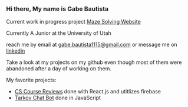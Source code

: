 ### Hi there, My name is Gabe Bautista


Current work in progress project <a href="https://github.com/gabebautista11/Maze-Solving-Alogrithm">Maze Solving Website</a>

Currently A Junior at the University of Utah

reach me by email at gabe.bautista1115@gmail.com or message me on <a href="https://www.linkedin.com/in/gabriel-bautista-7b99201a2/">linkedin</a>

Take a look at my projects on my github even though most of them were abandoned after a day of working on them.

My favorite projects:
<ul>
  <li><a href="https://github.com/gabebautista11/uofu-cs-class-reviews">CS Course Reviews</a> done with React.js and utitlizes firebase</li> 
  <li><a href="https://github.com/gabebautista11/TarkovChatBot">Tarkov Chat Bot</a> done in JavaScript </li>
<ul>
 
<!--
**gabebautista11/gabebautista11** is a ✨ _special_ ✨ repository because its `README.md` (this file) appears on your GitHub profile.

Here are some ideas to get you started:

- 🔭 I’m currently working on ...
- 🌱 I’m currently learning ...
- 👯 I’m looking to collaborate on ...
- 🤔 I’m looking for help with ...
- 💬 Ask me about ...
- 📫 How to reach me: ...
- 😄 Pronouns: ...
- ⚡ Fun fact: ...
-->

